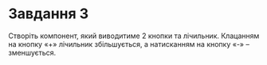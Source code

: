 # Завдання 3
Створіть компонент, який виводитиме 2 кнопки та лічильник. Клацанням на кнопку «+» лічильник збільшується, а натисканням на кнопку «-» – зменшується.